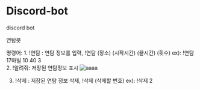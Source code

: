 # Discord-bot
discord bot

연탐봇 

명령어: 1.  !연탐 : 연탐 정보를 입력,  !연탐 (장소) (시작시간) (끝시간) (횟수)  ex): !연탐 17마빌 10 40 3     
   2. !알려줘: 저장된 연탐정보 표시
![aaaa](https://user-images.githubusercontent.com/31378533/108663570-38f04c00-7514-11eb-8cac-52753f2674b7.PNG)
        
   3. !삭제 : 저장된 연탐 정보 삭제,  !삭제 (삭제할 번호)  ex): !삭제 2
        
        
